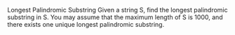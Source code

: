 Longest Palindromic Substring
Given a string S, find the longest palindromic substring in S. You may assume that the maximum length of S is 1000, and there exists one unique longest palindromic substring.
